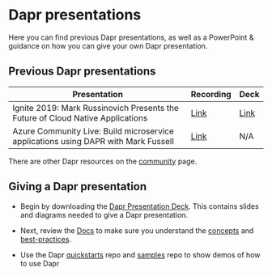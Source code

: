# Dapr presentations

Here you can find previous Dapr presentations, as well as a PowerPoint & guidance on how you can give your own Dapr presentation.

## Previous Dapr presentations

| Presentation | Recording | Deck |
|--------------|-----------|------|
| Ignite 2019: Mark Russinovich Presents the Future of Cloud Native Applications | [Link](https://myignite.techcommunity.microsoft.com/sessions/82059?source=sessions) | [Link](./PastPresentations/2019IgniteCloudNativeApps.pdf)
| Azure Community Live: Build microservice applications using DAPR with Mark Fussell | [Link](https://www.youtube.com/watch?v=CgqI7nen-Ng) | N/A

There are other Dapr resources on the [community](https://github.com/dapr/dapr#community) page.

## Giving a Dapr presentation

- Begin by downloading the [Dapr Presentation Deck](./Dapr%20Presentation%20Deck.pptx). This contains slides and diagrams needed to give a Dapr presentation.

- Next, review the [Docs](../README.md) to make sure you understand the [concepts](../concepts) and [best-practices](../best-practices).

- Use the Dapr [quickstarts](https://github.com/dapr/quickstarts) repo and [samples](https://github.com/dapr/samples) repo to show demos of how to use Dapr
